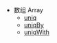 <!-- docs/_sidebar.md -->

- 数组 Array
  - [uniq](/Array/uniq.md)
  - [uniqBy](/Array/uniqBy.md)
  - [uniqWith](/Array/uniqWith.md)
